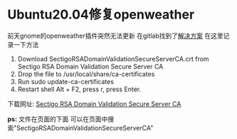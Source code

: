 # Ubuntu20.04修复openweather


前天gnome的openweather插件突然无法更新
在gitlab找到了[解决方案](https://gitlab.com/jenslody/gnome-shell-extension-openweather/-/issues/272)
在这里记录一下方法
<!-- more-->

1. Download SectigoRSADomainValidationSecureServerCA.crt from Sectigo RSA Domain Validation Secure Server CA
2. Drop the file to /usr/local/share/ca-certificates
3. Run sudo update-ca-certificates
4. Restart shell Alt + F2, press r, press Enter.

下载网址: [Sectigo RSA Domain Validation Secure Server CA](https://support.sectigo.com/Com_KnowledgeDetailPage?Id=kA01N000000rfBO)

**ps:**
文件在页面的下面
可以在页面中搜索"SectigoRSADomainValidationSecureServerCA"
